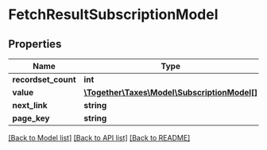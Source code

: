 # FetchResultSubscriptionModel

## Properties
Name | Type | Description | Notes
------------ | ------------- | ------------- | -------------
**recordset_count** | **int** |  | [optional] 
**value** | [**\Together\Taxes\Model\SubscriptionModel[]**](SubscriptionModel.md) |  | [optional] 
**next_link** | **string** |  | [optional] 
**page_key** | **string** |  | [optional] 

[[Back to Model list]](../README.md#documentation-for-models) [[Back to API list]](../README.md#documentation-for-api-endpoints) [[Back to README]](../README.md)



